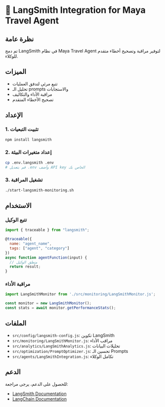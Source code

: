 # 🚀 LangSmith Integration for Maya Travel Agent

## نظرة عامة

تم دمج LangSmith في نظام Maya Travel Agent لتوفير مراقبة وتصحيح أخطاء متقدم للوكلاء.

## الميزات

- تتبع مرئي لتدفق العمليات
- تحليل الـ prompts والاستجابات
- مراقبة الأداء والتكاليف
- تصحيح الأخطاء المتقدم

## الإعداد

### 1. تثبيت التبعيات

```bash
npm install langsmith
```

### 2. إعداد متغيرات البيئة

```bash
cp .env.langsmith .env
# قم بتعديل .env وأضف API key الخاص بك
```

### 3. تشغيل المراقبة

```bash
./start-langsmith-monitoring.sh
```

## الاستخدام

### تتبع الوكيل

```javascript
import { traceable } from "langsmith";

@traceable({
  name: "agent_name",
  tags: ["agent", "category"]
})
async function agentFunction(input) {
  // منطق الوكيل
  return result;
}
```

### مراقبة الأداء

```javascript
import LangSmithMonitor from './src/monitoring/LangSmithMonitor.js';

const monitor = new LangSmithMonitor();
const stats = await monitor.getPerformanceStats();
```

## الملفات

- `src/config/langsmith-config.js`: تكوين LangSmith
- `src/monitoring/LangSmithMonitor.js`: مراقب الأداء
- `src/analytics/LangSmithAnalytics.js`: تحليلات البيانات
- `src/optimization/PromptOptimizer.js`: تحسين الـ Prompts
- `src/agents/LangSmithIntegration.js`: تكامل الوكلاء

## الدعم

للحصول على الدعم، يرجى مراجعة:

- [LangSmith Documentation](https://docs.smith.langchain.com/)
- [LangChain Documentation](https://js.langchain.com/docs/)
